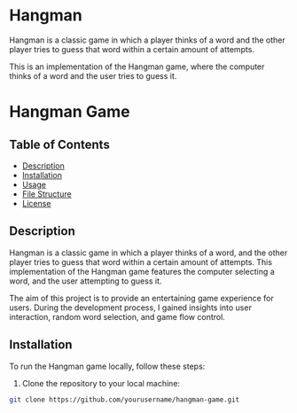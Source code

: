 # Hangman
Hangman is a classic game in which a player thinks of a word and the other player tries to guess that word within a certain amount of attempts.

This is an implementation of the Hangman game, where the computer thinks of a word and the user tries to guess it. 
# Hangman Game

## Table of Contents

- [Description](#description)
- [Installation](#installation)
- [Usage](#usage)
- [File Structure](#file-structure)
- [License](#license)

## Description

Hangman is a classic game in which a player thinks of a word, and the other player tries to guess that word within a certain amount of attempts. This implementation of the Hangman game features the computer selecting a word, and the user attempting to guess it.

The aim of this project is to provide an entertaining game experience for users. During the development process, I gained insights into user interaction, random word selection, and game flow control.

## Installation

To run the Hangman game locally, follow these steps:

1. Clone the repository to your local machine:

```bash
git clone https://github.com/yourusername/hangman-game.git
